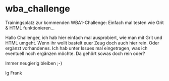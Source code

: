 # wba_challenge
Trainingsplatz zur kommenden WBA1-Challenge: Einfach mal testen wie Grit & HTML funktionieren...

Hallo Challenger,
ich hab hier einfach mal ausprobiert, wie man mit Grit und HTML umgeht.
Wenn ihr wollt bastelt euer Zeug doch auch hier rein. Oder ergänzt vorhandenes.
Ich hab unter Issues mal eingetragen, was ich eventuell noch ergänzen möchte.
Da gehört sowas doch rein oder?

Immer neugierig bleiben ;-)

lg Frank
